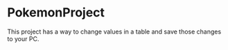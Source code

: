 # PokemonProject

This project has a way to change values in a table and save those changes to your PC.
